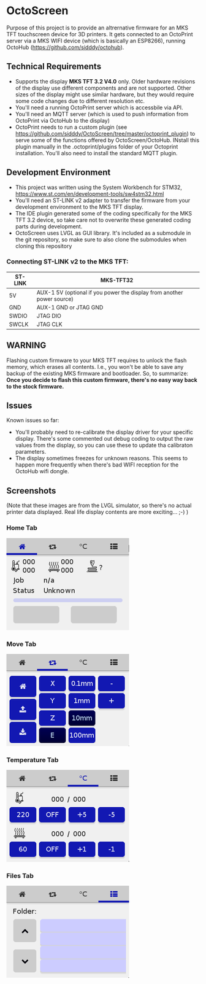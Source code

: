 # OctoScreen

Purpose of this project is to provide an altrernative firmware for an MKS TFT touchscreen device for 3D printers. It gets connected to an OctoPrint server via a MKS WIFI device (which is basically an ESP8266), running OctoHub (https://github.com/sidddy/octohub).

## Technical Requirements
- Supports the display **MKS TFT 3.2 V4.0** only. Older hardware revisions of the display use different components and are not supported. Other sizes of the display might use similar hardware, but they would require some code changes due to different resolution etc.
- You'll need a running OctoPrint server which is accessbile via API.
- You'll need an MQTT server (which is used to push information from OctoPrint via OctoHub to the display)
- OctoPrint needs to run a custom plugin (see https://github.com/sidddy/OctoScreen/tree/master/octoprint_plugin) to serve some of the functions offered by OctoScreen/OctoHub. INstall this plugin manually in the .octoprint/plugins folder of your Octoprint installation. You'll also need to install the standard MQTT plugin.

## Development Environment
- This project was written using the System Workbench for STM32, https://www.st.com/en/development-tools/sw4stm32.html
- You'll need an ST-LINK v2 adapter to transfer the firmware from your development environment to the MKS TFT display.
- The IDE plugin generated some of the coding specifically for the MKS TFT 3.2 device, so take care not to overwrite these generated coding parts during development.
- OctoScreen uses LVGL as GUI library. It's included as a submodule in the git repository, so make sure to also clone the submodules when cloning this repository

### Connecting ST-LINK v2 to the MKS TFT:
| ST-LINK | MKS-TFT32 |
|---------|-----------|
| 5V      | AUX-1 5V (optional if you power the display from another power source)         |
| GND     | AUX-1 GND or JTAG GND     |
| SWDIO   | JTAG DIO      |
| SWCLK   | JTAG CLK      |

## WARNING
Flashing custom firmware to your MKS TFT requires to unlock the flash memory, which erases all contents. I.e., you won't be able to save any backup of the existing MKS firmware and bootloader. So, to summarize: **Once you decide to flash this custom firmware, there's no easy way back to the stock firmware.**

## Issues

Known issues so far:
- You'll probably need to re-calibrate the display driver for your specific display. There's some commented out debug coding to output the raw values from the display, so you can use these to update tha calibraton parameters.
- The display sometimes freezes for unknown reasons. This seems to happen more frequently when there's bad WIFI reception for the OctoHub wifi dongle.

## Screenshots

(Note that these images are from the LVGL simulator, so there's no actual printer data displayed. Real life display contents are more exciting... ;-) )

### Home Tab
![Home Tab](https://github.com/sidddy/OctoScreen/raw/master/screenshots/Home.png)

### Move Tab
![Move Tab](https://github.com/sidddy/OctoScreen/raw/master/screenshots/Move.png)

### Temperature Tab
![Temperature Tab](https://github.com/sidddy/OctoScreen/raw/master/screenshots/Temperature.png)

### Files Tab
![Files Tab](https://github.com/sidddy/OctoScreen/raw/master/screenshots/Files.png)
